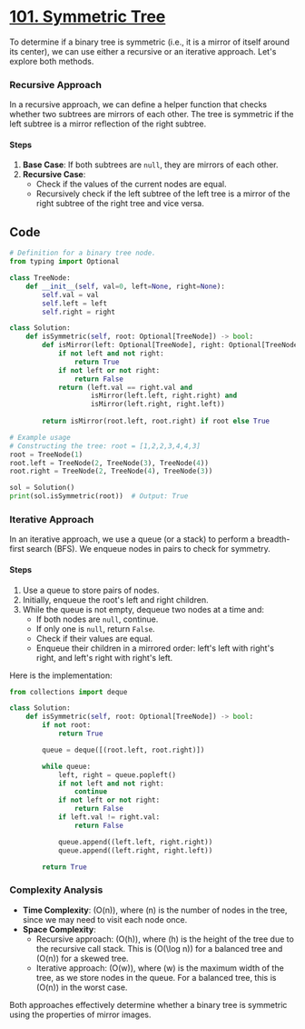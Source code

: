 # [101. Symmetric Tree](https://leetcode.com/problems/symmetric-tree/description/)

To determine if a binary tree is symmetric (i.e., it is a mirror of itself around its center), we can use either a recursive or an iterative approach. Let's explore both methods.

### Recursive Approach

In a recursive approach, we can define a helper function that checks whether two subtrees are mirrors of each other. The tree is symmetric if the left subtree is a mirror reflection of the right subtree.

#### Steps

1. **Base Case**: If both subtrees are `null`, they are mirrors of each other.
2. **Recursive Case**:
   - Check if the values of the current nodes are equal.
   - Recursively check if the left subtree of the left tree is a mirror of the right subtree of the right tree and vice versa.

## Code

```python
# Definition for a binary tree node.
from typing import Optional

class TreeNode:
    def __init__(self, val=0, left=None, right=None):
        self.val = val
        self.left = left
        self.right = right

class Solution:
    def isSymmetric(self, root: Optional[TreeNode]) -> bool:
        def isMirror(left: Optional[TreeNode], right: Optional[TreeNode]) -> bool:
            if not left and not right:
                return True
            if not left or not right:
                return False
            return (left.val == right.val and
                    isMirror(left.left, right.right) and
                    isMirror(left.right, right.left))
        
        return isMirror(root.left, root.right) if root else True

# Example usage
# Constructing the tree: root = [1,2,2,3,4,4,3]
root = TreeNode(1)
root.left = TreeNode(2, TreeNode(3), TreeNode(4))
root.right = TreeNode(2, TreeNode(4), TreeNode(3))

sol = Solution()
print(sol.isSymmetric(root))  # Output: True
```

### Iterative Approach

In an iterative approach, we use a queue (or a stack) to perform a breadth-first search (BFS). We enqueue nodes in pairs to check for symmetry.

#### Steps

1. Use a queue to store pairs of nodes.
2. Initially, enqueue the root's left and right children.
3. While the queue is not empty, dequeue two nodes at a time and:
   - If both nodes are `null`, continue.
   - If only one is `null`, return `False`.
   - Check if their values are equal.
   - Enqueue their children in a mirrored order: left's left with right's right, and left's right with right's left.

Here is the implementation:

```python
from collections import deque

class Solution:
    def isSymmetric(self, root: Optional[TreeNode]) -> bool:
        if not root:
            return True

        queue = deque([(root.left, root.right)])

        while queue:
            left, right = queue.popleft()
            if not left and not right:
                continue
            if not left or not right:
                return False
            if left.val != right.val:
                return False

            queue.append((left.left, right.right))
            queue.append((left.right, right.left))

        return True
```

### Complexity Analysis

- **Time Complexity**: \(O(n)\), where \(n\) is the number of nodes in the tree, since we may need to visit each node once.
- **Space Complexity**: 
  - Recursive approach: \(O(h)\), where \(h\) is the height of the tree due to the recursive call stack. This is \(O(\log n)\) for a balanced tree and \(O(n)\) for a skewed tree.
  - Iterative approach: \(O(w)\), where \(w\) is the maximum width of the tree, as we store nodes in the queue. For a balanced tree, this is \(O(n)\) in the worst case.

Both approaches effectively determine whether a binary tree is symmetric using the properties of mirror images.
